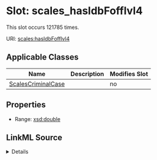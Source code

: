 

# Slot: scales_hasIdbFofflvl4




This slot occurs 121785 times.


URI: [scales:hasIdbFofflvl4](http://schemas.scales-okn.org/rdf/scales#hasIdbFofflvl4)



<!-- no inheritance hierarchy -->





## Applicable Classes

| Name | Description | Modifies Slot |
| --- | --- | --- |
| [ScalesCriminalCase](../classes/ScalesCriminalCase.md) |  |  no  |







## Properties

* Range: [xsd:double](http://www.w3.org/2001/XMLSchema#double)







## LinkML Source

<details>

```yaml
name: scales_hasIdbFofflvl4
from_schema: okns:scales-kg
rank: 1000
slot_uri: scales:hasIdbFofflvl4
alias: scales_hasIdbFofflvl4
domain_of:
- scales_CriminalCase
range: double

```
</details>